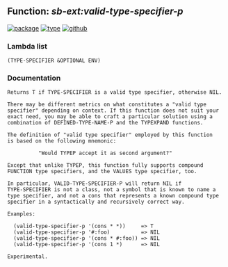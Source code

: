## Function: ***sb-ext:valid-type-specifier-p***
[![package](https://img.shields.io/badge/Package-SB--EXT-5f9ea0.svg?style=social&colorA=999999)](../) [![type](https://img.shields.io/badge/Type-Function-5f9ea0.svg?style=social&colorA=999999)](../#function) [![github](https://img.shields.io/badge/GitHub-View_the_source-5f9ea0.svg?style=social&colorA=999999&logo=github)](https://github.com/sbcl/sbcl/blob/master/src/code/target-type.lisp/) 
### Lambda list
```
(TYPE-SPECIFIER &OPTIONAL ENV)
```
### Documentation
```
Returns T if TYPE-SPECIFIER is a valid type specifier, otherwise NIL.

There may be different metrics on what constitutes a "valid type
specifier" depending on context. If this function does not suit your
exact need, you may be able to craft a particular solution using a
combination of DEFINED-TYPE-NAME-P and the TYPEXPAND functions.

The definition of "valid type specifier" employed by this function
is based on the following mnemonic:

          "Would TYPEP accept it as second argument?"

Except that unlike TYPEP, this function fully supports compound
FUNCTION type specifiers, and the VALUES type specifier, too.

In particular, VALID-TYPE-SPECIFIER-P will return NIL if
TYPE-SPECIFIER is not a class, not a symbol that is known to name a
type specifier, and not a cons that represents a known compound type
specifier in a syntactically and recursively correct way.

Examples:

  (valid-type-specifier-p '(cons * *))     => T
  (valid-type-specifier-p '#:foo)          => NIL
  (valid-type-specifier-p '(cons * #:foo)) => NIL
  (valid-type-specifier-p '(cons 1 *)      => NIL

Experimental.
```
